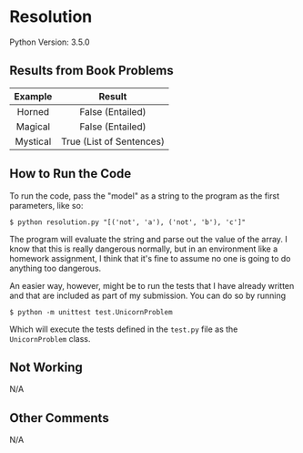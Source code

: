 # Resolution

Python Version: 3.5.0

## Results from Book Problems

| Example  | Result                   |
| :------: | :----------------------: |
| Horned   | False (Entailed)         |
| Magical  | False (Entailed)         |
| Mystical | True (List of Sentences) |


## How to Run the Code

To run the code, pass the "model" as a string to the program as the first parameters, like so:

    $ python resolution.py "[('not', 'a'), ('not', 'b'), 'c']"

The program will evaluate the string and parse out the value of the array.  I know that this is really dangerous normally, but in an environment like a homework assignment, I think that it's fine to assume no one is going to do anything too dangerous.

An easier way, however, might be to run the tests that I have already written and that are included as part of my submission.  You can do so by running

    $ python -m unittest test.UnicornProblem

Which will execute the tests defined in the `test.py` file as the `UnicornProblem` class.


## Not Working

N/A


## Other Comments

N/A
